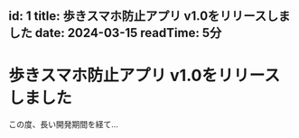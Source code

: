 id: 1
title: 歩きスマホ防止アプリ v1.0をリリースしました
date: 2024-03-15
readTime: 5分
---
# 歩きスマホ防止アプリ v1.0をリリースしました

この度、長い開発期間を経て...
